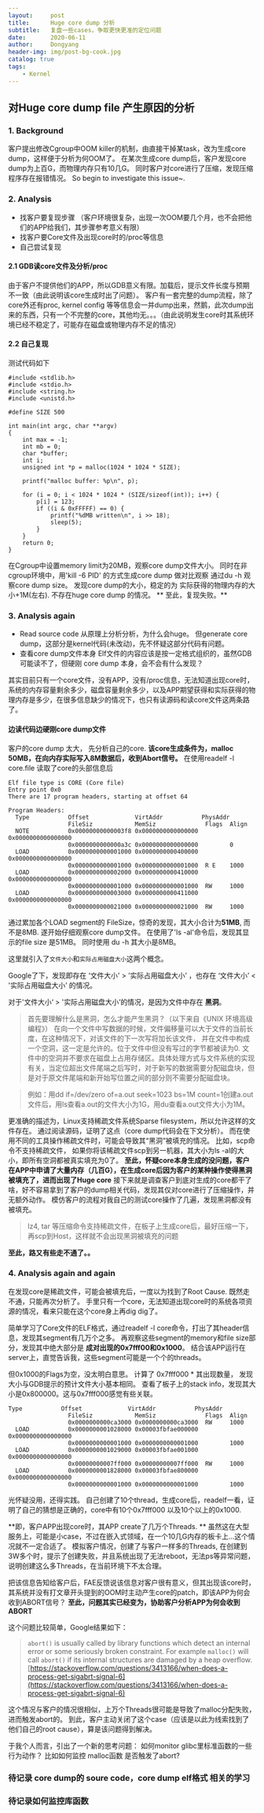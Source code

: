 ```yaml
---
layout:     post
title:      Huge core dump 分析
subtitle:   复盘一些cases，争取更快更准的定位问题
date:       2020-06-11
author:     Dongyang
header-img: img/post-bg-cook.jpg
catalog: true
tags:
    - Kernel
---
```


## 对Huge core dump file 产生原因的分析

### 1. Background
客户提出修改Cgroup中OOM killer的机制，由直接干掉某task，改为生成core dump，这样便于分析为何OOM了。
在某次生成core dump后，客户发现core dump为上百G，而物理内存只有10几G。
同时客户对core进行了压缩，发现压缩程序存在报错情况。
So begin to investigate this issue~.

### 2. Analysis 
- 找客户要复现步骤 （客户环境很复杂，出现一次OOM要几个月，也不会把他们的APP给我们，其步骤参考意义有限）
- 找客户要Core文件及出现core时的/proc等信息 
- 自己尝试复现

#### 2.1 GDB读core文件及分析/proc
由于客户不提供他们的APP，所以GDB意义有限。加载后，提示文件长度与预期不一致（由此说明该core生成时出了问题）。
客户有一套完整的dump流程，除了core外还有proc, kernel config 等等信息会一并dump出来，然鹅，此次dump出来的东西，只有一个不完整的core，其他均无。。。（由此说明发生core时其系统环境已经不稳定了，可能存在磁盘或物理内存不足的情况）

#### 2.2 自己复现
测试代码如下
```
#include <stdlib.h>
#include <stdio.h>
#include <string.h>
#include <unistd.h>

#define SIZE 500

int main(int argc, char **argv)
{
    int max = -1;
    int mb = 0;
    char *buffer;
    int i;
    unsigned int *p = malloc(1024 * 1024 * SIZE);

    printf("malloc buffer: %p\n", p);

    for (i = 0; i < 1024 * 1024 * (SIZE/sizeof(int)); i++) {
        p[i] = 123;
        if ((i & 0xFFFFF) == 0) {
            printf("%dMB written\n", i >> 18);
            sleep(5);
        }
    }
    return 0;
}
```
在Cgroup中设置memory limit为20MB，观察core dump文件大小。
同时在非cgroup环境中，用'kill -6 PID' 的方式生成core dump 做对比观察
通过du -h 观察core dump size。 发现core dump的大小，稳定的为 实际获得的物理内存的大小+1M(左右).
不存在huge core dump 的情况。 
** 至此，复现失败。**

### 3. Analysis again
- Read source code
从原理上分析分析，为什么会huge。 但generate core dump，这部分是kernel代码(未改动)，先不怀疑这部分代码有问题。
- 查看core dump文件本身
 Elf文件的内容应该是按一定格式组织的，虽然GDB可能读不了，但硬刚 core dump 本身，会不会有什么发现？

其实目前只有一个core文件，没有APP，没有/proc信息，无法知道出现core时，系统的内存容量剩余多少，磁盘容量剩余多少，以及APP期望获得和实际获得的物理内存是多少，在很多信息缺少的情况下，也只有读源码和读core文件这两条路了。

#### 边读代码边硬刚core dump文件
客户的core dump 太大， 先分析自己的core.
**该core生成条件为，malloc 50MB，在向内存实际写入8M数据后，收到Abort信号。**
在使用readelf -l core.file 读取了core的头部信息后
```
Elf file type is CORE (Core file)
Entry point 0x0
There are 17 program headers, starting at offset 64

Program Headers:
  Type           Offset             VirtAddr           PhysAddr
                 FileSiz            MemSiz              Flags  Align
  NOTE           0x00000000000003f8 0x0000000000000000 0x0000000000000000
                 0x0000000000000a3c 0x0000000000000000         0
  LOAD           0x0000000000001000 0x0000000000400000 0x0000000000000000
                 0x0000000000001000 0x0000000000001000  R E    1000
  LOAD           0x0000000000002000 0x0000000000410000 0x0000000000000000
                 0x0000000000001000 0x0000000000001000  RW     1000
  LOAD           0x0000000000003000 0x0000000000411000 0x0000000000000000
                 0x0000000000021000 0x0000000000021000  RW     1000
```
通过累加各个LOAD segment的 FileSize，惊奇的发现，其大小合计为**51MB**, 而不是8MB. 遂开始仔细观察core dump文件。 
在使用了'ls -al'命令后，发现其显示的file size 是51MB。 同时使用 du -h 其大小是8MB。

这里就引入了`文件大小`和`实际占用磁盘大小`这两个概念。

Google了下，发现即存在 ‘文件大小' > ’实际占用磁盘大小’ ，也存在 ‘文件大小’ < '实际占用磁盘大小’ 的情况。

对于'文件大小‘ > '实际占用磁盘大小’的情况，是因为文件中存在 **黑洞**。

>首先要理解什么是黑洞，怎么才能产生黑洞？（以下来自《UNIX 环境高级编程》）
在向一个文件中写数据的时候，文件偏移量可以大于文件的当前长度，在这种情况下，对该文件的下一次写将加长该文件，
并在文件中构成一个空洞，这一定是允许的。位于文件中但没有写过的字节都被读为0.
文件中的空洞并不要求在磁盘上占用存储区。具体处理方式与文件系统的实现有关，当定位超出文件尾端之后写时，对于新写的数据需要分配磁盘块，但是对于原文件尾端和新开始写位置之间的部分则不需要分配磁盘块。
 
>例如：用dd if=/dev/zero of=a.out seek=1023 bs=1M count=1创建a.out文件后，用ls查看a.out的文件大小为1G，用du查看a.out文件大小为1M。

更准确的描述为，Linux支持稀疏文件系统Sparse filesystem，所以允许这样的文件存在。
通过阅读源码，证明了这点（core dump代码会在下文分析）。
而在使用不同的工具操作稀疏文件时，可能会导致其“黑洞”被填充的情况。 
比如，scp命令不支持稀疏文件， 如果你将该稀疏文件scp到另一机器，其大小为ls -al的大小，即所有空洞都被真实填充为0了。
**至此，怀疑core本身生成的没问题，客户在APP中申请了大量内存（几百G），在生成core后因为客户的某种操作使得黑洞被填充了，进而出现了Huge core** 
接下来就是调查客户到底对生成的core都干了啥，好不容易拿到了客户的dump相关代码，发现其仅对core进行了压缩操作，并无额外动作。 
模仿客户的流程对我自己的测试core操作了几遍，发现黑洞都没有被填充。
> lz4, tar 等压缩命令支持稀疏文件，在板子上生成core后，最好压缩一下，再scp到Host，这样就不会出现黑洞被填充的问题  

**至此，路又有些走不通了。。**

### 4. Analysis again and again
在发现core是稀疏文件，可能会被填充后，一度以为找到了Root Cause.  既然走不通，只能再次分析了。
手里只有一个core，无法知道出现core时的系统各项资源的情况，看来只能在这个core身上再dig dig了。

简单学习了Core文件的ELF格式，通过readelf -l core命令，打出了其header信息，发现其segment有几万个之多。
再观察这些segment的memory和file size部分，发现其中绝大部分是 **成对出现的0x7fff00和0x1000**。
结合该APP运行在server上，直觉告诉我，这些segment可能是一个个的threads。

但0x1000的Flags为空，没太明白意思。 计算了 0x7fff000 * 其出现数量， 发现大小与GDB提示的预计文件大小基本相同。
查看了板子上的stack info，发现其大小是0x800000。这与0x7fff000感觉有些关联。
```
Type           Offset             VirtAddr           PhysAddr
                 FileSiz            MemSiz              Flags  Align
                 0x0000000000ca3000 0x0000000000ca3000  RW     1000
  LOAD           0x0000000001028000 0x00003fbfae000000 0x0000000000000000
                 0x0000000000001000 0x0000000000001000         1000
  LOAD           0x0000000001029000 0x00003fbfae001000 0x0000000000000000
                 0x00000000007ff000 0x00000000007ff000  RW     1000
  LOAD           0x0000000001828000 0x00003fbfae800000 0x0000000000000000
                 0x0000000000001000 0x0000000000001000         1000
```
光怀疑没用，还得实践。 自己创建了10个thread，生成core后，readelf一看，证明了自己的猜想是正确的，core中有10个0x7fff000 以及10个以上的0x1000. 

**即，客户APP出现core时，其APP  create了几万个Threads.  **
虽然这在大型服务上，可能是小case，不过在嵌入式领域，在一个10几G内存的板卡上...这个情况就不一定合适了。
模拟客户情况，创建了与客户一样多的Threads, 在创建到3W多个时，提示了创建失败，并且系统出现了无法reboot，无法ps等异常问题， 说明创建这么多Threads，在当前环境下不太合理。

把该信息告知给客户后，FAE反馈说该信息对客户很有意义，但其出现该core时，其系统并没有打文章开头提到的OOM时主动产生core的patch，即该APP为何会收到ABORT信号？
**至此，问题其实已经变为，协助客户分析APP为何会收到ABORT**

这个问题比较简单，Google结果如下：
>`abort()`  is usually called by library functions which detect an internal error or some seriously broken constraint. For example  `malloc()`  will call  `abort()`  if its internal structures are damaged by a heap overflow.
[https://stackoverflow.com/questions/3413166/when-does-a-process-get-sigabrt-signal-6](https://stackoverflow.com/questions/3413166/when-does-a-process-get-sigabrt-signal-6)

这个情况与客户的情况很相似，上万个Threads很可能是导致了malloc分配失败，进而触发abort的。
到此，客户主动关闭了这个case（应该是以此为线索找到了他们自己的root cause），算是该问题得到解决。

于我个人而言，引出了一个新的思考问题：
如何monitor glibc里标准函数的一些行为动作？ 比如如何监控 malloc函数 是否触发了abort?

### 待记录 core dump的 soure code，core dump elf格式 相关的学习
### 待记录如何监控库函数
<!--stackedit_data:
eyJoaXN0b3J5IjpbNDE5ODU1NjY2LDEwMzc1NzMwODVdfQ==
-->
